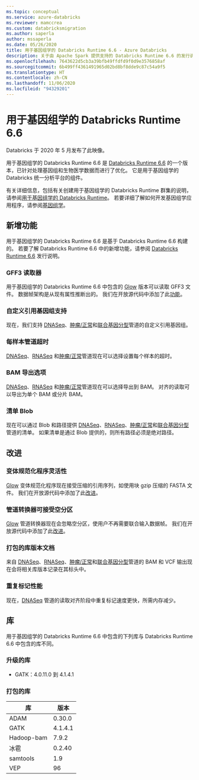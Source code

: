 ```yaml
---
ms.topic: conceptual
ms.service: azure-databricks
ms.reviewer: mamccrea
ms.custom: databricksmigration
ms.author: saperla
author: mssaperla
ms.date: 05/26/2020
title: 用于基因组学的 Databricks Runtime 6.6 - Azure Databricks
description: 关于由 Apache Spark 提供支持的 Databricks Runtime 6.6 的发行说明。
ms.openlocfilehash: 7643622d5cb3a39bfb49ffdfd9f0d9e3576858af
ms.sourcegitcommit: 6b499ff4361491965d02bd8bf8dde9c87c54a9f5
ms.translationtype: HT
ms.contentlocale: zh-CN
ms.lasthandoff: 11/06/2020
ms.locfileid: "94329201"
---
```

# <a name="databricks-runtime-66-for-genomics"></a>用于基因组学的 Databricks Runtime 6.6

Databricks 于 2020 年 5 月发布了此映像。

用于基因组学的 Databricks Runtime 6.6 是 [Databricks Runtime 6.6](6.6.md) 的一个版本，已针对处理基因组和生物医学数据而进行了优化。 它是用于基因组学的 Databricks 统一分析平台的组件。

有关详细信息，包括有关创建用于基因组学的 Databricks Runtime 群集的说明，请参阅[用于基因组学的 Databricks Runtime](../../runtime/genomicsruntime.md#dbr-genomics)。 若要详细了解如何开发基因组学应用程序，请参阅[基因组学](../../applications/genomics/index.md)。

## <a name="new-features"></a>新增功能

用于基因组学的 Databricks Runtime 6.6 是基于 Databricks Runtime 6.6 构建的。 若要了解 Databricks Runtime 6.6 中的新增功能，请参阅 [Databricks Runtime 6.6](6.6.md) 发行说明。

### <a name="gff3-reader"></a>GFF3 读取器

用于基因组学的 Databricks Runtime 6.6 中包含的 [Glow](https://projectglow.io) 版本可以读取 GFF3 文件。 数据帧架构是从现有属性推断出的。 我们在开放源代码中添加了此[功能](https://github.com/projectglow/glow/pull/182)。

### <a name="custom-reference-genome-support"></a>自定义引用基因组支持

现在，我们支持 [DNASeq](../../applications/genomics/secondary/dnaseq-pipeline.md)、[肿瘤/正常](../../applications/genomics/secondary/tumor-normal-pipeline.md)和[联合基因分型](../../applications/genomics/tertiary/joint-genotyping-pipeline.md)管道的自定义引用基因组。

### <a name="per-sample-pipeline-timeouts"></a>每样本管道超时

[DNASeq](../../applications/genomics/secondary/dnaseq-pipeline.md)、[RNASeq](../../applications/genomics/secondary/rnaseq-pipeline.md) 和[肿瘤/正常](../../applications/genomics/secondary/tumor-normal-pipeline.md)管道现在可以选择设置每个样本的超时。

### <a name="bam-export-option"></a>BAM 导出选项

[DNASeq](../../applications/genomics/secondary/dnaseq-pipeline.md)、[RNASeq](../../applications/genomics/secondary/rnaseq-pipeline.md) 和[肿瘤/正常](../../applications/genomics/secondary/tumor-normal-pipeline.md)管道现在可以选择导出到 BAM。
对齐的读取可以导出为单个 BAM 或分片 BAM。

### <a name="manifest-blobs"></a>清单 Blob

现在可以通过 Blob 和路径提供 [DNASeq](../../applications/genomics/secondary/dnaseq-pipeline.md)、[RNASeq](../../applications/genomics/secondary/rnaseq-pipeline.md)、[肿瘤/正常](../../applications/genomics/secondary/tumor-normal-pipeline.md)和[联合基因分型](../../applications/genomics/tertiary/joint-genotyping-pipeline.md)管道的清单。 如果清单是通过 Blob 提供的，则所有路径必须是绝对路径。

## <a name="improvements"></a>改进

### <a name="variant-normalizer-flexibility"></a>变体规范化程序灵活性

[Glow](https://projectglow.io) 变体规范化程序现在接受压缩的引用序列，如使用块 gzip 压缩的 FASTA 文件。 我们在开放源代码中添加了此[改进](https://github.com/projectglow/glow/pull/177)。

### <a name="pipe-transformer-tolerates-empty-partitions"></a>管道转换器可接受空分区

[Glow](https://projectglow.io) 管道转换器现在会忽略空分区，使用户不再需要联合输入数据帧。 我们在开放源代码中添加了此[改进](https://github.com/projectglow/glow/pull/180)。

### <a name="packaged-library-versions-documentation"></a>打包的库版本文档

来自 [DNASeq](../../applications/genomics/secondary/dnaseq-pipeline.md)、[RNASeq](../../applications/genomics/secondary/rnaseq-pipeline.md)、[肿瘤/正常](../../applications/genomics/secondary/tumor-normal-pipeline.md)和[联合基因分型](../../applications/genomics/tertiary/joint-genotyping-pipeline.md)管道的 BAM 和 VCF 输出现在会将相关库版本记录在其标头中。

### <a name="duplicate-marking-performance"></a>重复标记性能

现在，[DNASeq](../../applications/genomics/secondary/dnaseq-pipeline.md) 管道的读取对齐阶段中重复标记速度更快，所需内存减少。

## <a name="libraries"></a>库

用于基因组学的 Databricks Runtime 6.6 中包含的下列库与 Databricks Runtime 6.6 中包含的库不同。

### <a name="upgraded-libraries"></a>升级的库

* GATK：4.0.11.0 到 4.1.4.1

### <a name="packaged-libraries"></a>打包的库

| 库                                            | 版本                                            |
|----------------------------------------------------|----------------------------------------------------|
| ADAM                                               | 0.30.0                                             |
| GATK                                               | 4.1.4.1                                            |
| Hadoop-bam                                         | 7.9.2                                              |
| 冰雹                                               | 0.2.40                                             |
| samtools                                           | 1.9                                                |
| VEP                                                | 96                                                 |